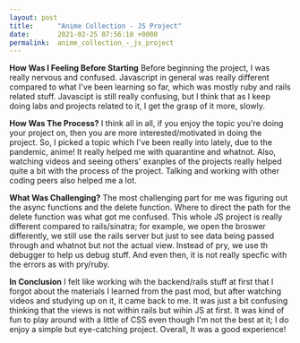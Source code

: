 ```yaml
---
layout: post
title:      "Anime Collection - JS Project"
date:       2021-02-25 07:56:18 +0000
permalink:  anime_collection_-_js_project
---
```



**How Was I Feeling Before Starting**
Before beginning the project, I was really nervous and confused. Javascript in general was really different compared to what I've been learning so far, which was mostly ruby and rails related stuff. Javascipt is still really confusing, but I think that as I keep doing labs and projects related to it, I get the grasp of it more, slowly. 

**How Was The Process?**
I think all in all, if you enjoy the topic you're doing your project on, then you are more interested/motivated in doing the project. So, I picked a topic which I've been really into lately, due to the pandemic, anime! It really helped me with quarantine and whatnot. Also, watching videos and seeing others' exanples of the projects really helped quite a bit with the process of the project. Talking and working with other coding peers also helped me a lot. 

**What Was Challenging?**
The most challenging part for me was figuring out the async functions and the delete function. Where to direct the path for the delete function was what got me confused. This whole JS project is really different compared to rails/sinatra; for example, we open the broswer differently, we still use the rails server but just to see data being passed through and whatnot but not the actual view. Instead of pry, we use th debugger to help us debug stuff. And even then, it is not really specfic with the errors as with pry/ruby. 

**In Conclusion**
I felt like working wih the backend/rails stuff at first that I forgot about the materials I learned from the past mod, but after watching videos and studying up on it, it came back to me. It was just a bit confusing thinking that the views is not within rails but wihin JS at first. It was kind of fun to play around with a little of CSS even though I'm not the best at it; I do enjoy a simple but eye-catching project. Overall, It was a good experience! 
